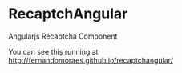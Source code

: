 # RecaptchAngular
Angularjs Recaptcha Component

You can see this running at http://fernandomoraes.github.io/recaptchangular/
